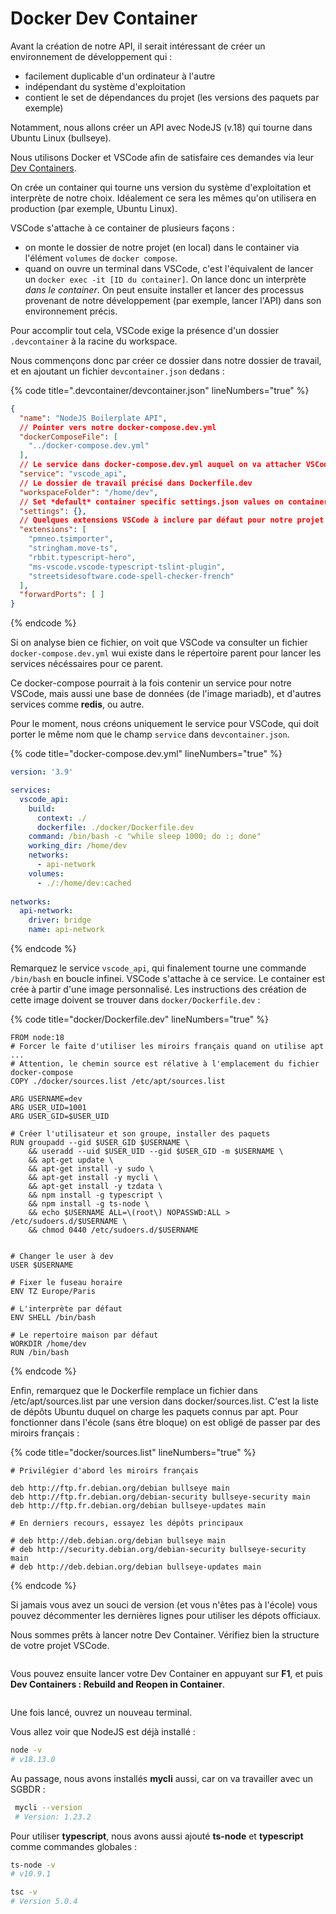 # Docker Dev Container

Avant la création de notre API, il serait intéressant de créer un environnement de développement qui :

* facilement duplicable d'un ordinateur à l'autre
* indépendant du système d'exploitation
* contient le set de dépendances du projet (les versions des paquets par exemple)

Notamment, nous allons créer un API avec NodeJS (v.18) qui tourne dans Ubuntu Linux (bullseye).

Nous utilisons Docker et VSCode afin de satisfaire ces demandes via leur [Dev Containers](https://code.visualstudio.com/docs/devcontainers/containers).

On crée un container qui tourne uns version du système d'exploitation et interprète de notre choix. Idéalement ce sera les mêmes qu'on utilisera en production (par exemple, Ubuntu Linux).

VSCode s'attache à ce container de plusieurs façons :

* on monte le dossier de notre projet (en local) dans le container via l'élément `volumes` de `docker compose`.
* quand on ouvre un terminal dans VSCode, c'est l'équivalent de lancer un `docker exec -it [ID du container]`. On lance donc un interprète _dans le container_. On peut ensuite installer et lancer des processus provenant de notre développement (par exemple, lancer l'API) dans son environnement précis.

Pour accomplir tout cela, VSCode exige la présence d'un dossier `.devcontainer` à la racine du workspace.

Nous commençons donc par créer ce dossier dans notre dossier de travail, et en ajoutant un fichier `devcontainer.json` dedans :

{% code title=".devcontainer/devcontainer.json" lineNumbers="true" %}
```json
{
  "name": "NodeJS Boilerplate API",
  // Pointer vers notre docker-compose.dev.yml
  "dockerComposeFile": [
    "../docker-compose.dev.yml"
  ],
  // Le service dans docker-compose.dev.yml auquel on va attacher VSCode
  "service": "vscode_api",
  // Le dossier de travail précisé dans Dockerfile.dev
  "workspaceFolder": "/home/dev",
  // Set *default* container specific settings.json values on container create.
  "settings": {},
  // Quelques extensions VSCode à inclure par défaut pour notre projet
  "extensions": [
    "pmneo.tsimporter",
    "stringham.move-ts",
    "rbbit.typescript-hero",
    "ms-vscode.vscode-typescript-tslint-plugin",
    "streetsidesoftware.code-spell-checker-french"
  ],
  "forwardPorts": [ ]
}
```
{% endcode %}

Si on analyse bien ce fichier, on voit que VSCode va consulter un fichier `docker-compose.dev.yml` wui existe dans le répertoire parent pour lancer les services nécéssaires pour ce parent.

Ce docker-compose pourrait à la fois contenir un service pour notre VSCode, mais aussi une base de données (de l'image mariadb), et d'autres services comme **redis**, ou autre.

Pour le moment, nous créons uniquement le service pour VSCode, qui doit porter le même nom que le champ `service` dans `devcontainer.json`.

{% code title="docker-compose.dev.yml" lineNumbers="true" %}
```yaml
version: '3.9'

services:
  vscode_api:
    build: 
      context: ./
      dockerfile: ./docker/Dockerfile.dev
    command: /bin/bash -c "while sleep 1000; do :; done"
    working_dir: /home/dev
    networks:
      - api-network
    volumes:
      - ./:/home/dev:cached
      
networks:
  api-network:
    driver: bridge
    name: api-network
```
{% endcode %}

Remarquez le service `vscode_api`, qui finalement tourne une commande `/bin/bash` en boucle infinei. VSCode s'attache à ce service. Le container est crée à partir d'une image personnalisé. Les instructions des création de cette image doivent se trouver dans `docker/Dockerfile.dev` :

{% code title="docker/Dockerfile.dev" lineNumbers="true" %}
```docker
FROM node:18
# Forcer le faite d'utiliser les miroirs français quand on utilise apt ...
# Attention, le chemin source est rélative à l'emplacement du fichier docker-compose
COPY ./docker/sources.list /etc/apt/sources.list

ARG USERNAME=dev
ARG USER_UID=1001
ARG USER_GID=$USER_UID

# Créer l'utilisateur et son groupe, installer des paquets
RUN groupadd --gid $USER_GID $USERNAME \
    && useradd --uid $USER_UID --gid $USER_GID -m $USERNAME \    
    && apt-get update \        
    && apt-get install -y sudo \
    && apt-get install -y mycli \
    && apt-get install -y tzdata \    
    && npm install -g typescript \
    && npm install -g ts-node \
    && echo $USERNAME ALL=\(root\) NOPASSWD:ALL > /etc/sudoers.d/$USERNAME \
    && chmod 0440 /etc/sudoers.d/$USERNAME


# Changer le user à dev
USER $USERNAME

# Fixer le fuseau horaire
ENV TZ Europe/Paris

# L'interprète par défaut
ENV SHELL /bin/bash

# Le repertoire maison par défaut
WORKDIR /home/dev
RUN /bin/bash
```
{% endcode %}

Enfin, remarquez que le Dockerfile remplace un fichier dans /etc/apt/sources.list par une version dans docker/sources.list. C'est la liste de dépôts Ubuntu duquel on charge les paquets connus par apt. Pour fonctionner dans l'école (sans être bloque) on est obligé de passer par des miroirs français :&#x20;

{% code title="docker/sources.list" lineNumbers="true" %}
```
# Privilégier d'abord les miroirs français

deb http://ftp.fr.debian.org/debian bullseye main
deb http://ftp.fr.debian.org/debian-security bullseye-security main
deb http://ftp.fr.debian.org/debian bullseye-updates main

# En derniers recours, essayez les dépôts principaux

# deb http://deb.debian.org/debian bullseye main
# deb http://security.debian.org/debian-security bullseye-security main
# deb http://deb.debian.org/debian bullseye-updates main
```
{% endcode %}

Si jamais vous avez un souci de version (et vous n'êtes pas à l'école) vous pouvez décommenter les dernières lignes pour utiliser les dépots officiaux.&#x20;

Nous sommes prêts à lancer notre Dev Container. Vérifiez bien la structure de votre projet VSCode.

<figure><img src="../../.gitbook/assets/image.png" alt=""><figcaption></figcaption></figure>

Vous pouvez ensuite lancer votre Dev Container en appuyant sur **F1**, et puis **Dev Containers : Rebuild and Reopen in Container**.

<figure><img src="../../.gitbook/assets/image (1).png" alt=""><figcaption></figcaption></figure>

Une fois lancé, ouvrez un nouveau terminal.

Vous allez voir que NodeJS est déjà installé :&#x20;

```bash
node -v
# v18.13.0
```

Au passage, nous avons installés **mycli** aussi, car on va travailler avec un SGBDR :&#x20;

```bash
 mycli --version
 # Version: 1.23.2
```

Pour utiliser **typescript**, nous avons aussi ajouté **ts-node** et **typescript** comme commandes globales :&#x20;

```bash
ts-node -v
# v10.9.1

tsc -v
# Version 5.0.4
```
